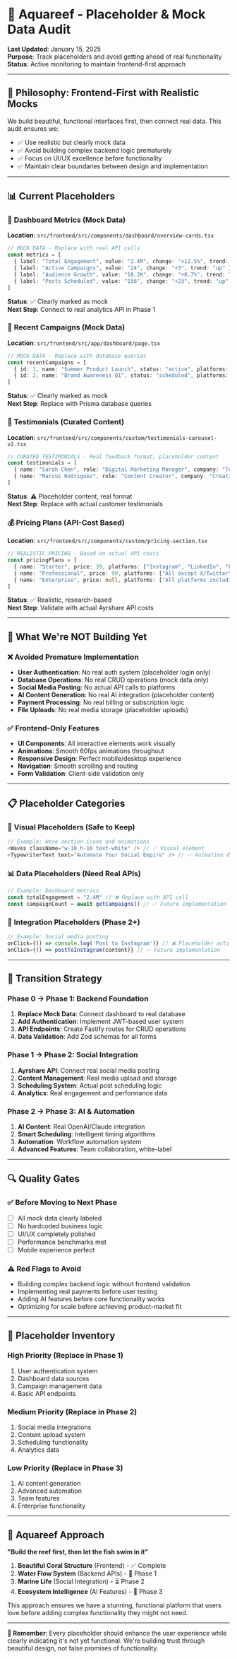 # 🌊 Aquareef - Placeholder & Mock Data Audit

**Last Updated**: January 15, 2025  
**Purpose**: Track placeholders and avoid getting ahead of real functionality  
**Status**: Active monitoring to maintain frontend-first approach

---

## 🎯 Philosophy: Frontend-First with Realistic Mocks

We build beautiful, functional interfaces first, then connect real data. This audit ensures we:
- ✅ Use realistic but clearly mock data
- ✅ Avoid building complex backend logic prematurely  
- ✅ Focus on UI/UX excellence before functionality
- ✅ Maintain clear boundaries between design and implementation

---

## 📊 Current Placeholders

### 🌊 **Dashboard Metrics** (Mock Data)
**Location**: `src/frontend/src/components/dashboard/overview-cards.tsx`
```typescript
// MOCK DATA - Replace with real API calls
const metrics = [
  { label: "Total Engagement", value: "2.4M", change: "+12.5%", trend: "up" },
  { label: "Active Campaigns", value: "24", change: "+3", trend: "up" },
  { label: "Audience Growth", value: "18.2K", change: "+8.7%", trend: "up" },
  { label: "Posts Scheduled", value: "156", change: "+23", trend: "up" }
]
```
**Status**: ✅ Clearly marked as mock  
**Next Step**: Connect to real analytics API in Phase 1

### 📅 **Recent Campaigns** (Mock Data)
**Location**: `src/frontend/src/app/dashboard/page.tsx`
```typescript
// MOCK DATA - Replace with database queries
const recentCampaigns = [
  { id: 1, name: "Summer Product Launch", status: "active", platforms: ["Instagram", "LinkedIn"] },
  { id: 2, name: "Brand Awareness Q1", status: "scheduled", platforms: ["Facebook", "Threads"] }
]
```
**Status**: ✅ Clearly marked as mock  
**Next Step**: Replace with Prisma database queries

### 🎯 **Testimonials** (Curated Content)
**Location**: `src/frontend/src/components/custom/testimonials-carousel-v2.tsx`
```typescript
// CURATED TESTIMONIALS - Real feedback format, placeholder content
const testimonials = [
  { name: "Sarah Chen", role: "Digital Marketing Manager", company: "TechFlow Inc" },
  { name: "Marcus Rodriguez", role: "Content Creator", company: "Creative Studios" }
]
```
**Status**: ⚠️ Placeholder content, real format  
**Next Step**: Replace with actual customer testimonials

### 💰 **Pricing Plans** (API-Cost Based)
**Location**: `src/frontend/src/components/custom/pricing-section.tsx`
```typescript
// REALISTIC PRICING - Based on actual API costs
const pricingPlans = [
  { name: "Starter", price: 39, platforms: ["Instagram", "LinkedIn", "Facebook"] },
  { name: "Professional", price: 99, platforms: ["All except X/Twitter"] },
  { name: "Enterprise", price: null, platforms: ["All platforms including X"] }
]
```
**Status**: ✅ Realistic, research-based  
**Next Step**: Validate with actual Ayrshare API costs

---

## 🚫 What We're NOT Building Yet

### ❌ **Avoided Premature Implementation**
- **User Authentication**: No real auth system (placeholder login only)
- **Database Operations**: No real CRUD operations (mock data only)
- **Social Media Posting**: No actual API calls to platforms
- **AI Content Generation**: No real AI integration (placeholder content)
- **Payment Processing**: No real billing or subscription logic
- **File Uploads**: No real media storage (placeholder uploads)

### ✅ **Frontend-Only Features**
- **UI Components**: All interactive elements work visually
- **Animations**: Smooth 60fps animations throughout
- **Responsive Design**: Perfect mobile/desktop experience
- **Navigation**: Smooth scrolling and routing
- **Form Validation**: Client-side validation only

---

## 📋 Placeholder Categories

### 🎨 **Visual Placeholders** (Safe to Keep)
```typescript
// Example: Hero section icons and animations
<Waves className="w-10 h-10 text-white" /> // ✅ Visual element
<TypewriterText text="Automate Your Social Empire" /> // ✅ Animation demo
```

### 📊 **Data Placeholders** (Need Real APIs)
```typescript
// Example: Dashboard metrics
const totalEngagement = "2.4M" // ❌ Replace with API call
const campaignCount = await getCampaigns() // ✅ Future implementation
```

### 🔗 **Integration Placeholders** (Phase 2+)
```typescript
// Example: Social media posting
onClick={() => console.log('Post to Instagram')} // ❌ Placeholder action
onClick={() => postToInstagram(content)} // ✅ Future implementation
```

---

## 🎯 Transition Strategy

### **Phase 0 → Phase 1**: Backend Foundation
1. **Replace Mock Data**: Connect dashboard to real database
2. **Add Authentication**: Implement JWT-based user system
3. **API Endpoints**: Create Fastify routes for CRUD operations
4. **Data Validation**: Add Zod schemas for all forms

### **Phase 1 → Phase 2**: Social Integration
1. **Ayrshare API**: Connect real social media posting
2. **Content Management**: Real media upload and storage
3. **Scheduling System**: Actual post scheduling logic
4. **Analytics**: Real engagement and performance data

### **Phase 2 → Phase 3**: AI & Automation
1. **AI Content**: Real OpenAI/Claude integration
2. **Smart Scheduling**: Intelligent timing algorithms
3. **Automation**: Workflow automation system
4. **Advanced Features**: Team collaboration, white-label

---

## 🔍 Quality Gates

### ✅ **Before Moving to Next Phase**
- [ ] All mock data clearly labeled
- [ ] No hardcoded business logic
- [ ] UI/UX completely polished
- [ ] Performance benchmarks met
- [ ] Mobile experience perfect

### ⚠️ **Red Flags to Avoid**
- Building complex backend logic without frontend validation
- Implementing real payments before user testing
- Adding AI features before core functionality works
- Optimizing for scale before achieving product-market fit

---

## 📝 Placeholder Inventory

### **High Priority** (Replace in Phase 1)
1. User authentication system
2. Dashboard data sources
3. Campaign management data
4. Basic API endpoints

### **Medium Priority** (Replace in Phase 2)
1. Social media integrations
2. Content upload system
3. Scheduling functionality
4. Analytics data

### **Low Priority** (Replace in Phase 3)
1. AI content generation
2. Advanced automation
3. Team features
4. Enterprise functionality

---

## 🌊 Aquareef Approach

**"Build the reef first, then let the fish swim in it"**

1. **Beautiful Coral Structure** (Frontend) - ✅ Complete
2. **Water Flow System** (Backend APIs) - 🚧 Phase 1
3. **Marine Life** (Social Integration) - ⏳ Phase 2  
4. **Ecosystem Intelligence** (AI Features) - 🔮 Phase 3

This approach ensures we have a stunning, functional platform that users love before adding complex functionality they might not need.

---

**🎯 Remember**: Every placeholder should enhance the user experience while clearly indicating it's not yet functional. We're building trust through beautiful design, not false promises of functionality. 